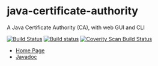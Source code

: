 # java-certificate-authority
A Java Certificate Authority (CA), with web GUI and CLI

[![Build Status](https://travis-ci.org/olivierlemasle/java-certificate-authority.svg?branch=master)](https://travis-ci.org/olivierlemasle/java-certificate-authority)
[![Build status](https://ci.appveyor.com/api/projects/status/nxcp20h4qlaf1bdl?svg=true)](https://ci.appveyor.com/project/olivierlemasle/java-certificate-authority)
[![Coverity Scan Build Status](https://scan.coverity.com/projects/4528/badge.svg)](https://scan.coverity.com/projects/4528)

* [Home Page](http://olivierlemasle.github.io/java-certificate-authority/)
* [Javadoc](http://olivierlemasle.github.io/java-certificate-authority/javadoc/)
